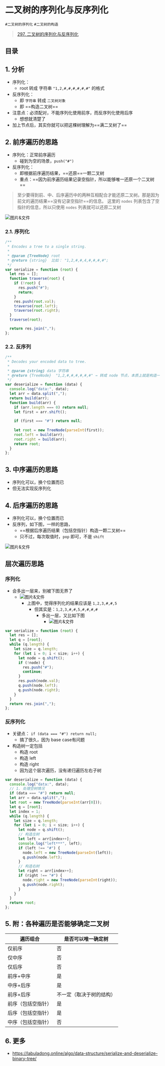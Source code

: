 
# 二叉树的序列化与反序列化

`#二叉树的序列化` `#二叉树的构造`

> [297. 二叉树的序列化与反序列化](https://leetcode.cn/problems/serialize-and-deserialize-binary-tree/)


## 目录
<!-- toc -->
 ## 1. 分析 

- 序列化：
	- root 转成 字符串 `"1,2,#,#,#,#,#,#"` 的格式
- 反序列化：
	- 即 `字符串` 转成 `二叉树对象`
	- 即 ==构造二叉树==
- 注意点：必须配对，不能序列化使用前序，而反序列化使用后序
	- 想想就清楚了
- 加上节点后，其实你就可以把这棵树理解为==满二叉树了==

## 2. 前序遍历的思路

- 序列化：正常前序遍历
	- 碰到为空的场景，`push("#")`
- 反序列化：
	- 即根据前序遍历结果，==还原==一颗二叉树
	- 重点：==因为前序遍历结果记录空指针，所以能够唯一还原一个二叉树==

>  至少要得到前、中、后序遍历中的两种互相配合才能还原二叉树。那是因为前文的遍历结果==没有记录空指针==的信息。
>  这里的 `nodes` 列表包含了空指针的信息，所以只使用 `nodes` 列表就可以还原二叉树

![图片&文件](./files/20250108.png)

### 2.1. 序列化

```javascript hl:5
/**
 * Encodes a tree to a single string.
 *
 * @param {TreeNode} root
 * @return {string}  比如： "1,2,#,#,4,#,#,#,#";
 */
var serialize = function (root) {
  let res = [];
  function traverse(root) {
    if (!root) {
      res.push("#");
      return;
    }
    res.push(root.val);
    traverse(root.left);
    traverse(root.right);
  }
  traverse(root);

  return res.join(",");
};
```

### 2.2. 反序列

```javascript
/**
 * Decodes your encoded data to tree.
 *
 * @param {string} data 字符串
 * @return {TreeNode}  "1,2,#,#,#,#,#,#" → 转成 node 节点，本质上就是构造一颗二叉树
 */
var deserialize = function (data) {
  console.log("data:", data);
  let arr = data.split(",");
  return build(arr);
  function build(arr) {
    if (arr.length === 0) return null;
    let first = arr.shift();
    
    if (first === "#") return null;
    
    let root = new TreeNode(parseInt(first));
    root.left = build(arr);
    root.right = build(arr);
    return root;
  }
};
```

## 3. 中序遍历的思路

- 序列化可以，换个位置而已
- 但无法实现反序列化

## 4. 后序遍历的思路

- 序列化可以，换个位置而已
- 反序列，如下图，一样的思路，
	- ==根据后序遍历结果（包括空指针）构造一颗二叉树==
	- 只不过，每次取值时，`pop` 即可，不是 `shift` 

![图片&文件](./files/20250108-1.png)

## 层次遍历思路

### 序列化

- 会多出一层来，别被下图无界了
	- ![图片&文件](./files/20250108-4.png)
		- 上图中，觉得序列化的结果应该是 `1,2,3,#,#,5`
			- 但其实是：`1,2,3,#,#,5,#,#,#,#` 
				- 多出一层，又比如下图
					- ![图片&文件](./files/20250108-3.png)


```javascript
var serialize = function (root) {
  let res = [];
  let q = [root];
  while (q.length) {
    let size = q.length;
    for (let i = 0; i < size; i++) {
      let node = q.shift();
      if (!node) {
        res.push("#");
        continue;
      }
      res.push(node.val);
      q.push(node.left);
      q.push(node.right);
    }
  }
  return res.join(",");
};
```

### 反序列化

- 关键点： `if (data === "#") return null;`
	- 搞了很久，因为 base case有问题
- 构造树一定包括
	- 构造 root
	- 构造 left
	- 构造 right
	- 因为这个层次遍历，没有递归遍历左右子树

```javascript
var deserialize = function (data) {
  console.log("data:", data);
  // 1. 处理空树情况
  if (data === "#") return null;
  let arr = data.split(",");
  let root = new TreeNode(parseInt(arr[0]));
  let q = [root];
  let index = 1;
  while (q.length) {
    let size = q.length;
    for (let i = 0; i < size; i++) {
      let node = q.shift();
      // 构造左树
      let left = arr[index++];
      console.log("left***", left);
      if (left !== "#") {
        node.left = new TreeNode(parseInt(left));
        q.push(node.left);
      }
      // 构造右树
      let right = arr[index++];
      if (right !== "#") {
        node.right = new TreeNode(parseInt(right));
        q.push(node.right);
      }
    }
  }
  return root;
};
```

## 5. 附：各种遍历是否能够确定二叉树

| 遍历组合      | 是否可以唯一确定树    |
| --------- | ------------ |
| 仅前序       | 否            |
| 仅中序       | 否            |
| 仅后序       | 否            |
| 前序+中序     | 是            |
| 中序+后序     | 是            |
| 前序+后序     | 不一定（取决于树的结构） |
| 前序（包括空指针） | 是            |
| 后序（包括空指针） | 是            |
| 中序（包括空指针） | 否            |

## 6. 更多

- https://labuladong.online/algo/data-structure/serialize-and-deserialize-binary-tree/
